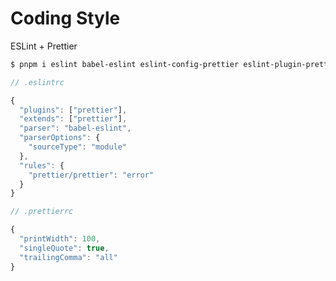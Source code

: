 # Coding Style

ESLint + Prettier

```sh
$ pnpm i eslint babel-eslint eslint-config-prettier eslint-plugin-prettier -D
```

```js
// .eslintrc

{
  "plugins": ["prettier"],
  "extends": ["prettier"],
  "parser": "babel-eslint",
  "parserOptions": {
    "sourceType": "module"
  },
  "rules": {
    "prettier/prettier": "error"
  }
}
```

```js
// .prettierrc

{
  "printWidth": 100,
  "singleQuote": true,
  "trailingComma": "all"
}
```
